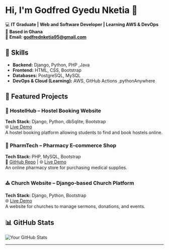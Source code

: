 # Hi, I'm Godfred Gyedu Nketia 👋

💻 **IT Graduate | Web and Software Developer | Learning AWS & DevOps**  
📍 **Based in Ghana**  
📧 **Email: godfrednketia95@gmail.com**  


## 🚀 Skills
- **Backend:** Django, Python, PHP ,Java 
- **Frontend:** HTML, CSS, Bootstrap  
- **Databases:** PostgreSQL, MySQL  
- **DevOps & Cloud (Learning):** AWS, GitHub Actions ,pythonAnywhere 

## 📂 Featured Projects

### 🏨 **HostelHub** – Hostel Booking Website  
**Tech Stack:** Django, Python, dbSqlite, Bootstrap  
 🌐 [Live Demo](https://yourdemo.com)  
A hostel booking platform allowing students to find and book hostels online.

### 💊 **PharmTech** – Pharmacy E-commerce Shop  
**Tech Stack:** PHP, MySQL, Bootstrap  
📌 [GitHub Repo](https://github.com/yourusername/pharmtech) | 🌐 [Live Demo](https://yourdemo.com)  
An online pharmacy store for purchasing medical supplies.

### ⛪ **Church Website** – Django-based Church Platform  
**Tech Stack:** Django, Python, Bootstrap  
 🌐 [Live Demo](https://fnk29571.pythonanywhere.com)  
A website for churches to manage sermons, donations, and events.

## 📊 GitHub Stats
![Your GitHub Stats](https://github-readme-stats.vercel.app/api?username=yourusername&show_icons=true&theme=dark)

---


